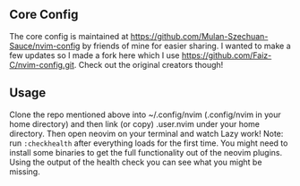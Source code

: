 ## Core Config
The core config is maintained at https://github.com/Mulan-Szechuan-Sauce/nvim-config by friends of mine for easier sharing. I wanted to make a few updates so I made a fork here which I use https://github.com/Faiz-C/nvim-config.git.
Check out the original creators though!

## Usage
Clone the repo mentioned above into ~/.config/nvim (.config/nvim in your home directory) and then link (or copy) .user.nvim under your home directory. Then open neovim on your terminal and watch Lazy work!
Note: run `:checkhealth` after everything loads for the first time. You might need to install some binaries to get the full functionality out of the neovim plugins. Using the output of the health check you can
see what you might be missing.
